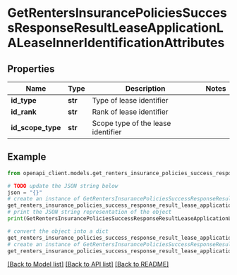 # GetRentersInsurancePoliciesSuccessResponseResultLeaseApplicationLALeaseInnerIdentificationAttributes


## Properties

Name | Type | Description | Notes
------------ | ------------- | ------------- | -------------
**id_type** | **str** | Type of lease identifier | 
**id_rank** | **str** | Rank of lease identifier | 
**id_scope_type** | **str** | Scope type of the lease identifier | 

## Example

```python
from openapi_client.models.get_renters_insurance_policies_success_response_result_lease_application_la_lease_inner_identification_attributes import GetRentersInsurancePoliciesSuccessResponseResultLeaseApplicationLALeaseInnerIdentificationAttributes

# TODO update the JSON string below
json = "{}"
# create an instance of GetRentersInsurancePoliciesSuccessResponseResultLeaseApplicationLALeaseInnerIdentificationAttributes from a JSON string
get_renters_insurance_policies_success_response_result_lease_application_la_lease_inner_identification_attributes_instance = GetRentersInsurancePoliciesSuccessResponseResultLeaseApplicationLALeaseInnerIdentificationAttributes.from_json(json)
# print the JSON string representation of the object
print(GetRentersInsurancePoliciesSuccessResponseResultLeaseApplicationLALeaseInnerIdentificationAttributes.to_json())

# convert the object into a dict
get_renters_insurance_policies_success_response_result_lease_application_la_lease_inner_identification_attributes_dict = get_renters_insurance_policies_success_response_result_lease_application_la_lease_inner_identification_attributes_instance.to_dict()
# create an instance of GetRentersInsurancePoliciesSuccessResponseResultLeaseApplicationLALeaseInnerIdentificationAttributes from a dict
get_renters_insurance_policies_success_response_result_lease_application_la_lease_inner_identification_attributes_from_dict = GetRentersInsurancePoliciesSuccessResponseResultLeaseApplicationLALeaseInnerIdentificationAttributes.from_dict(get_renters_insurance_policies_success_response_result_lease_application_la_lease_inner_identification_attributes_dict)
```
[[Back to Model list]](../README.md#documentation-for-models) [[Back to API list]](../README.md#documentation-for-api-endpoints) [[Back to README]](../README.md)


